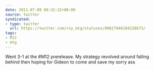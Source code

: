 ```yaml
---
date: 2011-07-09 09:32:22+00:00
source: twitter
syndicated:
- type: twitter
  url: https://twitter.com/roy_mtg/statuses/89627946184220673/
tags:
- M12
- mtg
---
```


Went 3-1 at the #M12 prerelease. My strategy revolved around falling behind then hoping for Gideon to come and save my sorry ass